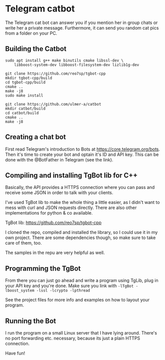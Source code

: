 # Telegram catbot

The Telegram cat bot can answer you if you mention her in group chats or write her
a private message. Furthermore, it can send you random cat pics from a folder on your PC.

## Building the Catbot

```
sudo apt install g++ make binutils cmake libssl-dev \
    libboost-system-dev libboost-filesystem-dev lizlib1g-dev
```

```
git clone https://github.com/reo7sp/tgbot-cpp
mkdir tgbot-cpp/build
cd tgbot-cpp/build
cmake ..
make -j8
sudo make install
```

```
git clone https://github.com/ulmer-a/catbot
mkdir catbot/build
cd catbot/build
cmake ..
make -j8
```

## Creating a chat bot

First read Telegram's introduction to Bots at https://core.telegram.org/bots. Then it's time
to create your bot and optain it's ID and API key. This can be done with the @BotFather in
Telegram (see the link).

## Compiling and installing TgBot lib for C++

Basically, the API provides a HTTPS connection where you can pass and receive some JSON
in order to talk with your clients.

I've used TgBot lib to make the whole thing a little easier, as I didn't want to mess with
curl and JSON requests directly. There are also other implementations for python & co available.

TgBot lib: https://github.com/reo7sp/tgbot-cpp 

I cloned the repo, compiled and installed the library, so I could use it in my own project. There
are some dependencies though, so make sure to take care of them, too.

The samples in the repu are very helpful as well.

## Programming the TgBot

From there you can just go ahead and write a program using TgLib, plug in your API key and
you're done. Make sure you link with `-lTgBot -lboost_system -lssl -lcrypto -lpthread`

See the project files for more info and examples on how to layout your program.

## Running the Bot

I run the program on a small Linux server that I have lying around. There's no port forwarding
etc. necessary, because its just a plain HTTPS connection.

Have fun!
